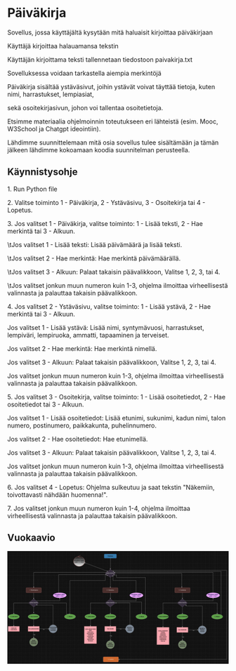 # Päiväkirja

<p>Sovellus, jossa käyttäjältä kysytään mitä haluaisit kirjoittaa päiväkirjaan</p>
<p>Käyttäjä kirjoittaa halauamansa tekstin</p>
<p>Käyttäjän kirjoittama teksti tallennetaan tiedostoon paivakirja.txt</p>
<p>Sovelluksessa voidaan tarkastella aiempia merkintöjä</p>
<p>Päiväkirja sisältää ystäväsivut, joihin ystävät voivat täyttää tietoja, kuten nimi, harrastukset, lempiasiat,</p>
<p>sekä osoitekirjasivun, johon voi tallentaa osoitetietoja.</p>
<p>Etsimme materiaalia ohjelmoinnin toteutukseen eri lähteistä (esim. Mooc, W3School ja Chatgpt ideointiin).</p>
<p>Lähdimme suunnittelemaan mitä osia sovellus tulee sisältämään ja tämän jälkeen lähdimme kokoamaan koodia suunnitelman perusteella.</p>

## Käynnistysohje

<p>1. Run Python file</p>
<p>2. Valitse toiminto 1 - Päiväkirja, 2 - Ystäväsivu, 3 - Osoitekirja tai 4 - Lopetus.</p>
<p>3. Jos valitset 1 - Päiväkirja, valitse toiminto: 1 - Lisää teksti, 2 - Hae merkintä tai 3 - Alkuun.</p>
    <p>\tJos valitset 1 - Lisää teksti: Lisää päivämäärä ja lisää teksti.</p>
    <p>\tJos valitset 2 - Hae merkintä: Hae merkintä päivämäärällä.</p>
    <p>\tJos valitset 3 - Alkuun: Palaat takaisin päävalikkoon, Valitse 1, 2, 3, tai 4.</p>
    <p>\tJos valitset jonkun muun numeron kuin 1-3, ohjelma ilmoittaa virheellisestä valinnasta ja palauttaa takaisin päävalikkoon.</p>
<p>4. Jos valitset 2 - Ystäväsivu, valitse toiminto: 1 - Lisää ystävä, 2 - Hae merkintä tai 3 - Alkuun.</p>
    <p>Jos valitset 1 - Lisää ystävä: Lisää nimi, syntymävuosi, harrastukset, lempiväri, lempiruoka, ammatti, tapaaminen ja terveiset.</p>
    <p>Jos valitset 2 - Hae merkintä: Hae merkintä nimellä.</p>
    <p>Jos valitset 3 - Alkuun: Palaat takaisin päävalikkoon, Valitse 1, 2, 3, tai 4.</p>
    <p>Jos valitset jonkun muun numeron kuin 1-3, ohjelma ilmoittaa virheellisestä valinnasta ja palauttaa takaisin päävalikkoon.</p>
<p>5. Jos valitset 3 - Osoitekirja, valitse toiminto: 1 - Lisää osoitetiedot, 2 - Hae osoitetiedot tai 3 - Alkuun.</p>
    <p>Jos valitset 1 - Lisää osoitetiedot: Lisää etunimi, sukunimi, kadun nimi, talon numero, postinumero, paikkakunta, puhelinnumero.</p>
    <p>Jos valitset 2 - Hae osoitetiedot: Hae etunimellä.</p>
    <p>Jos valitset 3 - Alkuun: Palaat takaisin päävalikkoon, Valitse 1, 2, 3, tai 4.</p>
    <p>Jos valitset jonkun muun numeron kuin 1-3, ohjelma ilmoittaa virheellisestä valinnasta ja palauttaa takaisin päävalikkoon.</p>
<p>6. Jos valitset 4 - Lopetus: Ohjelma sulkeutuu ja saat tekstin "Näkemiin, toivottavasti nähdään huomenna!".</p>
<p>7. Jos valitset jonkun muun numeron kuin 1-4, ohjelma ilmoittaa virheellisestä valinnasta ja palauttaa takaisin päävalikkoon.</p>

## Vuokaavio

<img src="Vuokaavio.jpg">
